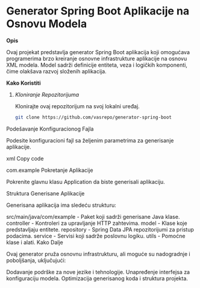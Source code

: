 # Generator Spring Boot Aplikacije na Osnovu Modela

**Opis**

Ovaj projekat predstavlja generator Spring Boot aplikacija koji omogućava programerima brzo kreiranje osnovne infrastrukture aplikacije na osnovu XML modela. Model sadrži definicije entiteta, veza i logičkih komponenti, čime olakšava razvoj složenih aplikacija.

**Kako Koristiti**

1. *Kloniranje Repozitorijuma*

   Klonirajte ovaj repozitorijum na svoj lokalni uređaj.

   ```bash
   git clone https://github.com/vasrepo/generator-spring-boot
Podešavanje Konfiguracionog Fajla

Podesite konfiguracioni fajl sa željenim parametrima za generisanje aplikacije.

xml
Copy code
<!-- Primer konfiguracionog fajla -->
<configuration>
    <packageName>com.example</packageName>
    <entities>
        <!-- Definicije entiteta -->
    </entities>
    <!-- Dodatne konfiguracije -->
</configuration>
Pokretanje Aplikacije

Pokrenite glavnu klasu Application da biste generisali aplikaciju.

Struktura Generisane Aplikacije

Generisana aplikacija ima sledeću strukturu:

src/main/java/com/example - Paket koji sadrži generisane Java klase.
controller - Kontroleri za upravljanje HTTP zahtevima.
model - Klase koje predstavljaju entitete.
repository - Spring Data JPA repozitorijumi za pristup podacima.
service - Servisi koji sadrže poslovnu logiku.
utils - Pomoćne klase i alati.
Kako Dalje

Ovaj generator pruža osnovnu infrastrukturu, ali moguće su nadogradnje i poboljšanja, uključujući:

Dodavanje podrške za nove jezike i tehnologije.
Unapređenje interfejsa za konfiguraciju modela.
Optimizacija generisanog koda i struktura projekta.

